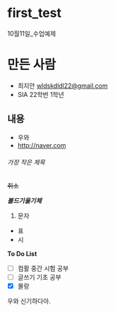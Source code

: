 # first_test
10월11일_수업예제

# 만든 사람
* 최지안 <wldskdldl22@gmail.com>
* SIA 22학번 1학년

## 내용
* 우와
* http://naver.com


###### 가장 작은 제목
~~취소~~

***볼드기울기체***

1. 문자
- 표
- 시
    
**To Do List**
- [ ] 컴활 중간 시험 공부
- [ ] 글쓰기 기초 공부
- [x] 몰랑

우와 신기하다아.
